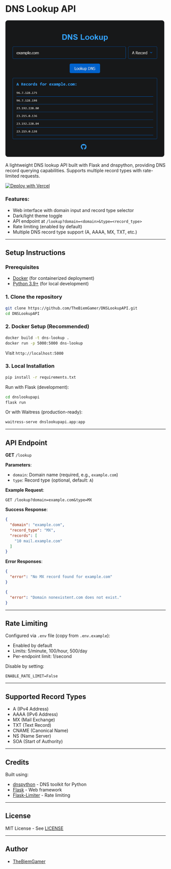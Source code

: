 # DNS Lookup API

<img src="/assets/DnsLookup.png" alt="DNS Lookup API" width="500">

A lightweight DNS lookup API built with Flask and dnspython, providing DNS record querying capabilities. Supports multiple record types with rate-limited requests.

[![Deploy with Vercel](https://vercel.com/button)](https://vercel.com/new/clone?repository-url=https%3A%2F%2Fgithub.com%2FTheBiemGamer%2FDNSLookupAPI)

### Features:
- Web interface with domain input and record type selector
- Dark/light theme toggle
- API endpoint at `/lookup?domain=<domain>&type=<record_type>`
- Rate limiting (enabled by default)
- Multiple DNS record type support (A, AAAA, MX, TXT, etc.)

---

## Setup Instructions

### Prerequisites
- [Docker](https://www.docker.com/) (for containerized deployment)
- [Python 3.9+](https://www.python.org/) (for local development)

### 1. Clone the repository
```bash
git clone https://github.com/TheBiemGamer/DNSLookupAPI.git
cd DNSLookupAPI
```

### 2. Docker Setup (Recommended)
```bash
docker build -t dns-lookup .
docker run -p 5000:5000 dns-lookup
```
Visit `http://localhost:5000`

### 3. Local Installation
```bash
pip install -r requirements.txt
```

Run with Flask (development):
```bash
cd dnslookupapi
flask run 
```

Or with Waitress (production-ready):
```bash
waitress-serve dnslookupapi.app:app
```

---

## API Endpoint

**GET** `/lookup`

**Parameters**:
- `domain`: Domain name (required, e.g., `example.com`)
- `type`: Record type (optional, default: `A`)

**Example Request**:
```http
GET /lookup?domain=example.com&type=MX
```

**Success Response**:
```json
{
  "domain": "example.com",
  "record_type": "MX",
  "records": [
    "10 mail.example.com"
  ]
}
```

**Error Responses**:
```json
{
  "error": "No MX record found for example.com"
}
```

```json
{
  "error": "Domain nonexistent.com does not exist."
}
```

---

## Rate Limiting

Configured via `.env` file (copy from `.env.example`):
- Enabled by default
- Limits: 5/minute, 100/hour, 500/day
- Per-endpoint limit: 1/second

Disable by setting:
```env
ENABLE_RATE_LIMIT=False
```

---

## Supported Record Types
- A (IPv4 Address)
- AAAA (IPv6 Address)
- MX (Mail Exchange)
- TXT (Text Record)
- CNAME (Canonical Name)
- NS (Name Server)
- SOA (Start of Authority)

---

## Credits

Built using:
- [dnspython](https://www.dnspython.org/) - DNS toolkit for Python
- [Flask](https://flask.palletsprojects.com/) - Web framework
- [Flask-Limiter](https://flask-limiter.readthedocs.io/) - Rate limiting

---

## License

MIT License - See [LICENSE](LICENSE)

---

## Author

- [TheBiemGamer](https://github.com/TheBiemGamer)